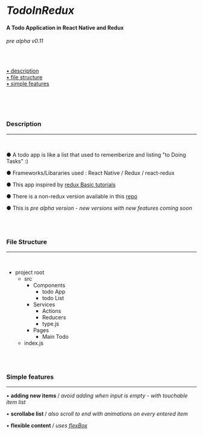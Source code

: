 <h1><i>TodoInRedux</i></h1>

#### A Todo Application in React Native and Redux



<p><i>pre alpha v0.11</i></p>


<br/>

<br/>


<a href="#description">&#8226;	description</a><br/>
<a href="#file-structure">&#8226; file structure</a><br/>
<a href="#simple-features">&#8226; simple features</a><br/>

<br/>
<br/>
<br/>


### Description
<hr/>
<br/>


<p> &#9679; A todo app is like a list that used to rememberize and listing  "to Doing Tasks" :)</p>

<p> &#9679; Frameworks/Libararies used : React Native / Redux / react-redux  </p>

<p> &#9679; This app inspired by <a href="https://redux.js.org/basics/basic-tutorial"> redux Basic tutorials</a> </p>

<p> &#9679; There is a non-redux version available in this <a href="https://github.com/clRcoDE/TodoToRedux/tree/RegularToDo"> repo </a> 

<p> &#9679; This is <i>pre alpha version</i> - <i>new versions with new features coming soon</i></p>



<br/>
<br/>

### File Structure
<hr/>
<br/>

<ul>
  
  <li>project root
    <ul>
      <li>src
      <ul>
      <li>Components
      <ul>
      <li>todo App</li>
      <li>todo List</li>
      </ul>
      </li>
      <li>Services
      <ul>
      <li>Actions</li>
      <li>Reducers</li>
      <li>type.js</li>
      </ul>
      </li>
      <li>Pages
      <ul><li>Main Todo</li></ul>
      </li>
      </ul>
      </li>
      <li>index.js</li>
    </ul>
  </li>
</ul>
</li>

<br/>
<br/>

### Simple features
<hr/>

<p> &#8226; <b>adding new items </b>/<i> avoid adding when input is empty - with  touchable item list</i> </p>

<p> &#8226; <b>scrollabe list </b>/ <i> also scroll to end with animations on every entered item</i> </p>

<p> &#8226; <b>flexible content </b>/ <i> uses <a href="https://facebook.github.io/react-native/docs/flexbox" >flexBox</a> </i> </p>







